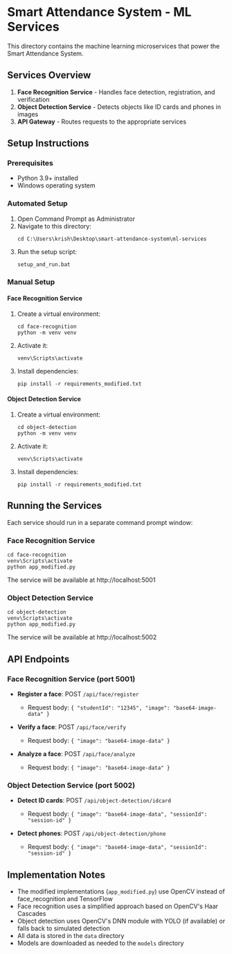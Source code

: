 # Smart Attendance System - ML Services

This directory contains the machine learning microservices that power the Smart Attendance System.

## Services Overview

1. **Face Recognition Service** - Handles face detection, registration, and verification
2. **Object Detection Service** - Detects objects like ID cards and phones in images
3. **API Gateway** - Routes requests to the appropriate services

## Setup Instructions

### Prerequisites
- Python 3.9+ installed
- Windows operating system

### Automated Setup
1. Open Command Prompt as Administrator
2. Navigate to this directory:
   ```
   cd C:\Users\krish\Desktop\smart-attendance-system\ml-services
   ```
3. Run the setup script:
   ```
   setup_and_run.bat
   ```

### Manual Setup

#### Face Recognition Service
1. Create a virtual environment:
   ```
   cd face-recognition
   python -m venv venv
   ```
2. Activate it:
   ```
   venv\Scripts\activate
   ```
3. Install dependencies:
   ```
   pip install -r requirements_modified.txt
   ```

#### Object Detection Service
1. Create a virtual environment:
   ```
   cd object-detection
   python -m venv venv
   ```
2. Activate it:
   ```
   venv\Scripts\activate
   ```
3. Install dependencies:
   ```
   pip install -r requirements_modified.txt
   ```

## Running the Services

Each service should run in a separate command prompt window:

### Face Recognition Service
```
cd face-recognition
venv\Scripts\activate
python app_modified.py
```
The service will be available at http://localhost:5001

### Object Detection Service
```
cd object-detection
venv\Scripts\activate
python app_modified.py
```
The service will be available at http://localhost:5002

## API Endpoints

### Face Recognition Service (port 5001)

- **Register a face**: POST `/api/face/register`
  - Request body: `{ "studentId": "12345", "image": "base64-image-data" }`

- **Verify a face**: POST `/api/face/verify`
  - Request body: `{ "image": "base64-image-data" }`

- **Analyze a face**: POST `/api/face/analyze`
  - Request body: `{ "image": "base64-image-data" }`

### Object Detection Service (port 5002)

- **Detect ID cards**: POST `/api/object-detection/idcard`
  - Request body: `{ "image": "base64-image-data", "sessionId": "session-id" }`

- **Detect phones**: POST `/api/object-detection/phone`
  - Request body: `{ "image": "base64-image-data", "sessionId": "session-id" }`

## Implementation Notes

- The modified implementations (`app_modified.py`) use OpenCV instead of face_recognition and TensorFlow
- Face recognition uses a simplified approach based on OpenCV's Haar Cascades
- Object detection uses OpenCV's DNN module with YOLO (if available) or falls back to simulated detection
- All data is stored in the `data` directory
- Models are downloaded as needed to the `models` directory
